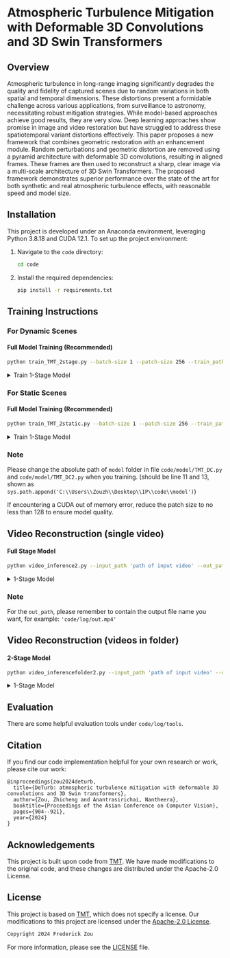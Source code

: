 ﻿# Atmospheric Turbulence Mitigation with Deformable 3D Convolutions and 3D Swin Transformers

## Overview
Atmospheric turbulence in long-range imaging significantly degrades the quality and fidelity of captured scenes due to random variations in both spatial and temporal dimensions. These distortions present a formidable challenge across various applications, from surveillance to astronomy, necessitating robust mitigation strategies. While model-based approaches achieve good results, they are very slow. Deep learning approaches show promise in image and video restoration but have struggled to address these spatiotemporal variant distortions effectively. This paper proposes a new framework that combines geometric restoration with an enhancement module. Random perturbations and geometric distortion are removed using a pyramid architecture with deformable 3D convolutions, resulting in aligned frames. These frames are then used to reconstruct a sharp, clear image via a multi-scale architecture of 3D Swin Transformers. The proposed framework demonstrates superior performance over the state of the art for both synthetic and real atmospheric turbulence effects, with reasonable speed and model size.


## Installation

This project is developed under an Anaconda environment, leveraging Python 3.8.18 and CUDA 12.1. To set up the project environment:

1. Navigate to the `code` directory:
    ```bash
    cd code
    ```

2. Install the required dependencies:
    ```bash
    pip install -r requirements.txt
    ```

## Training Instructions

### For Dynamic Scenes

#### Full Model Training (Recommended)

```bash
python train_TMT_2stage.py --batch-size 1 --patch-size 256 --train_path "path of training videos folder" --val_path "path of validation videos folder" --log_path "path to save logging files and images"
```

<details>
<summary> Train 1-Stage Model </summary>

```bash
python train_TMT_1stage.py --batch-size 1 --patch-size 256 --train_path "path of training videos folder" --val_path "path of validation videos folder" --log_path "path to save logging files and images"
```
</details>


### For Static Scenes

#### Full Model Training (Recommended)
```bash
python train_TMT_2static.py --batch-size 1 --patch-size 256 --train_path "path of training imgs folder" --val_path "path of validation imgs folder" --log_path "path to save logging files and images"
```

<details>
<summary> Train 1-Stage Model </summary>

```bash
python train_TMT_1static.py --batch-size 1 --patch-size 256 --train_path "path of training imgs folder" --val_path "path of validation imgs folder" --log_path "path to save logging files and images"
```

```bash
```
</details>


### Note
Please change the absolute path of `model` folder in file `code/model/TMT_DC.py` and `code/model/TMT_DC2.py` when you training. (should be line 11 and 13, shown as `sys.path.append('C:\\Users\\Zouzh\\Desktop\\IP\\code\\model')`)  

If encountering a CUDA out of memory error, reduce the patch size to no less than 128 to ensure model quality.


## Video Reconstruction (single video)

#### Full Stage Model
```bash
python video_inference2.py --input_path 'path of input video' --out_path 'path of output video' --model_path 'Load model from a .pth file' --save_video
```

<details>
<summary> 1-Stage Model </summary>

```bash
python video_inference.py --input_path 'path of input video' --out_path 'path of output video' --model_path 'Load model from a .pth file' --save_video
```
</details>


### Note
For the `out_path`, please remember to contain the output file name you want, for example: `'code/log/out.mp4'` 

## Video Reconstruction (videos in folder)

#### 2-Stage Model
```bash
python video_inferencefolder2.py --input_path 'path of input video' --out_path 'path of output video' --model_path 'Load model from a .pth file' --save_video
```
<details>
<summary> 1-Stage Model </summary>

```bash
python video_inferencefolder.py --input_path 'path of input video' --out_path 'path of output video' --model_path 'Load model from a .pth file' --save_video
```
</details>


## Evaluation

There are some helpful evaluation tools under `code/log/tools`. 

## Citation
If you find our code implementation helpful for your own research or work, please cite our work: 

```
@inproceedings{zou2024deturb,
  title={DeTurb: atmospheric turbulence mitigation with deformable 3D convolutions and 3D Swin transformers},
  author={Zou, Zhicheng and Anantrasirichai, Nantheera},
  booktitle={Proceedings of the Asian Conference on Computer Vision},
  pages={904--921},
  year={2024}
}
```

## Acknowledgements

This project is built upon code from [TMT](https://github.com/xg416/TMT). We have made modifications to the original code, and these changes are distributed under the Apache-2.0 License. 

## License

This project is based on [TMT](https://github.com/xg416/TMT), which does not specify a license. Our modifications to this project are licensed under the [Apache-2.0 License](https://github.com/Tyreal-Izual/Atmosphere-Turbulence-Mitigation/blob/main/LICENSE).

```bash
Copyright 2024 Frederick Zou
```

For more information, please see the [LICENSE](https://github.com/Tyreal-Izual/Atmosphere-Turbulence-Mitigation/blob/main/LICENSE) file.


